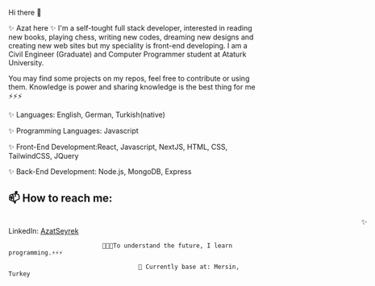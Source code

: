 Hi there 👋

✨ Azat here ✨ I'm a self-tought full stack developer, interested in reading new books, playing chess, writing new codes, dreaming new designs and creating new web sites but my speciality is front-end developing.
I am a Civil Engineer (Graduate) and Computer Programmer student at Ataturk University.

You may find some projects on my repos, feel free to contribute or using them. Knowledge is power and sharing knowledge is the best thing for me ⚡⚡⚡

✨ Languages: English, German, Turkish(native)

✨ Programming Languages: Javascript

✨ Front-End Development:React, Javascript, NextJS, HTML, CSS, TailwindCSS, JQuery

✨ Back-End Development: Node.js, MongoDB, Express

## 📫 How to reach me: <br>

<span style="margin-left:50em;" >✨ LinkedIn:</span> <a href='https://www.linkedin.com/in/azat-seyrek-8197801a3/'>AzatSeyrek</a>

                              🌱🌱🌱To understand the future, I learn programming.⚡⚡⚡
                                        
                                        📍 Currently base at: Mersin, Turkey


